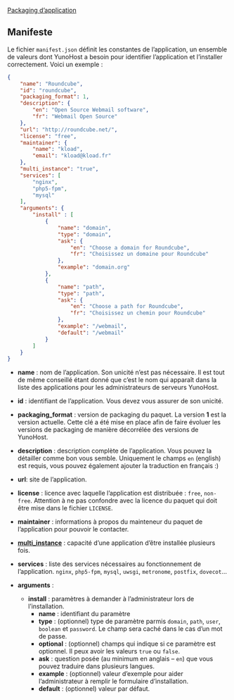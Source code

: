<a class="btn btn-lg btn-default" href="packaging_apps_fr">Packaging d’application</a>

## Manifeste
Le fichier `manifest.json` définit les constantes de l’application, un ensemble de valeurs dont YunoHost a besoin pour identifier l’application et l’installer correctement. Voici un exemple :
```json
{
    "name": "Roundcube",
    "id": "roundcube",
    "packaging_format": 1,
    "description": {
        "en": "Open Source Webmail software",
        "fr": "Webmail Open Source"
    },
    "url": "http://roundcube.net/",
    "license": "free",
    "maintainer": {
        "name": "kload",
        "email": "kload@kload.fr"
    },
    "multi_instance": "true",
    "services": [
        "nginx",
        "php5-fpm",
        "mysql"
    ],
    "arguments": {
        "install" : [
            {
                "name": "domain",
                "type": "domain",
                "ask": {
                    "en": "Choose a domain for Roundcube",
                    "fr": "Choisissez un domaine pour Roundcube"
                },
                "example": "domain.org"
            },
            {
                "name": "path",
                "type": "path",
                "ask": {
                    "en": "Choose a path for Roundcube",
                    "fr": "Choisissez un chemin pour Roundcube"
                },
                "example": "/webmail",
                "default": "/webmail"
            }
        ]
    }
}
```

* **name** : nom de l’application. Son unicité n’est pas nécessaire. Il est tout de même conseillé étant donné que c’est le nom qui apparaît dans la liste des applications pour les administrateurs de serveurs YunoHost.

* **id** : identifiant de l’application. Vous devez vous assurer de son unicité.

- **packaging_format** : version de packaging du paquet. La version **1** est la version actuelle. Cette clé a été mise en place afin de faire évoluer les versions de packaging de manière décorrélée des versions de YunoHost.

* **description** : description complète de l’application. Vous pouvez la détailler comme bon vous semble. Uniquement le champs `en` (english) est requis, vous pouvez également ajouter la traduction en français :)

* **url**: site de l’application.

* **license** : licence avec laquelle l’application est distribuée : `free`, `non-free`. Attention à ne pas confondre avec la licence du paquet qui doit être mise dans le fichier `LICENSE`.

* **maintainer** : informations à propos du mainteneur du paquet de l’application pour pouvoir le contacter.

* [**multi_instance**](packaging_apps_multiinstance_fr) : capacité d’une application d’être installée plusieurs fois.

* **services** : liste des services nécessaires au fonctionnement de l’application. `nginx`, `php5-fpm`, `mysql`, `uwsgi`, `metronome`, `postfix`, `dovecot`…

* **arguments** :
  * **install** : paramètres à demander à l’administrateur lors de l’installation.
    * **name** : identifiant du paramètre
    * **type** : (optionnel) type de paramètre parmis `domain`, `path`, `user`, `boolean` et `password`. Le champ sera caché dans le cas d’un mot de passe.
    * **optional** : (optionnel) champs qui indique si ce paramètre est optionnel. Il peux avoir les valeurs `true` ou `false`.
    * **ask** : question posée (au minimum en anglais – `en`) que vous pouvez traduire dans plusieurs langues.
    * **example** : (optionnel) valeur d’exemple pour aider l’administrateur à remplir le formulaire d’installation.
    * **default** : (optionnel) valeur par défaut.
